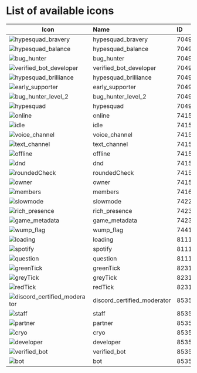 # List of available icons

| Icon                                                                                                 | Name                             | ID                 |
|------------------------------------------------------------------------------------------------------|:---------------------------------|:-------------------|
| ![hypesquad_bravery](https://cdn.discordapp.com/emojis/704986283231019079.png)                       | hypesquad_bravery                | 704986283231019079 |
| ![hypesquad_balance](https://cdn.discordapp.com/emojis/704986283243601970.png)                       | hypesquad_balance                | 704986283243601970 |
| ![bug_hunter](https://cdn.discordapp.com/emojis/704986283273093200.png)                              | bug_hunter                       | 704986283273093200 |
| ![verified_bot_developer](https://cdn.discordapp.com/emojis/704986283369562112.png)                  | verified_bot_developer           | 704986283369562112 |
| ![hypesquad_brilliance](https://cdn.discordapp.com/emojis/704986283386208289.png)                    | hypesquad_brilliance             | 704986283386208289 |
| ![early_supporter](https://cdn.discordapp.com/emojis/704986283398660106.png)                         | early_supporter                  | 704986283398660106 |
| ![bug_hunter_level_2](https://cdn.discordapp.com/emojis/704989653903736925.png)                      | bug_hunter_level_2               | 704989653903736925 |
| ![hypesquad](https://cdn.discordapp.com/emojis/704989654033629205.png)                               | hypesquad                        | 704989654033629205 |
| ![online](https://cdn.discordapp.com/emojis/741562093307691051.png)                                  | online                           | 741562093307691051 |
| ![idle](https://cdn.discordapp.com/emojis/741562093400227891.png)                                    | idle                             | 741562093400227891 |
| ![voice_channel](https://cdn.discordapp.com/emojis/741562093546766476.png)                           | voice_channel                    | 741562093546766476 |
| ![text_channel](https://cdn.discordapp.com/emojis/741562093563543622.png)                            | text_channel                     | 741562093563543622 |
| ![offline](https://cdn.discordapp.com/emojis/741562093647691826.png)                                 | offline                          | 741562093647691826 |
| ![dnd](https://cdn.discordapp.com/emojis/741562093790298153.png)                                     | dnd                              | 741562093790298153 |
| ![roundedCheck](https://cdn.discordapp.com/emojis/741590174831738950.png)                            | roundedCheck                     | 741590174831738950 |
| ![owner](https://cdn.discordapp.com/emojis/741592025060605973.png)                                   | owner                            | 741592025060605973 |
| ![members](https://cdn.discordapp.com/emojis/741604275481870376.png)                                 | members                          | 741604275481870376 |
| ![slowmode](https://cdn.discordapp.com/emojis/742284257958821909.png)                                | slowmode                         | 742284257958821909 |
| ![rich_presence](https://cdn.discordapp.com/emojis/742312550821134396.png)                           | rich_presence                    | 742312550821134396 |
| ![game_metadata](https://cdn.discordapp.com/emojis/742312731092189285.png)                           | game_metadata                    | 742312731092189285 |
| ![wump_flag](https://cdn.discordapp.com/emojis/744120340023869490.png)                               | wump_flag                        | 744120340023869490 |
| ![loading](https://cdn.discordapp.com/emojis/811161771880611852.gif)                                 | loading                          | 811161771880611852 |
| ![spotify](https://cdn.discordapp.com/emojis/811177806293762069.png)                                 | spotify                          | 811177806293762069 |
| ![question](https://cdn.discordapp.com/emojis/811187425090076672.png)                                | question                         | 811187425090076672 |
| ![greenTick](https://cdn.discordapp.com/emojis/823119884510036029.png)                               | greenTick                        | 823119884510036029 |
| ![greyTick](https://cdn.discordapp.com/emojis/823119886380695572.png)                                | greyTick                         | 823119886380695572 |
| ![redTick](https://cdn.discordapp.com/emojis/823119888616652800.png)                                 | redTick                          | 823119888616652800 |
| ![discord_certified_moderator](https://cdn.discordapp.com/emojis/853548115756187648.png)             | discord_certified_moderator      | 853548115756187648 |
| ![staff](https://cdn.discordapp.com/emojis/853551080344125442.png)                                   | staff                            | 853551080344125442 |
| ![partner](https://cdn.discordapp.com/emojis/853551805840883722.png)                                 | partner                          | 853551805840883722 |
| ![cryo](https://cdn.discordapp.com/emojis/853553127541702679.png)                                    | cryo                             | 853553127541702679 |
| ![developer](https://cdn.discordapp.com/emojis/853555901050781696.png)                               | developer                        | 853555901050781696 |
| ![verified_bot](https://cdn.discordapp.com/emojis/853557428170915880.png)                            | verified_bot                     | 853557428170915880 |
| ![bot](https://cdn.discordapp.com/emojis/853558919677739028.png)                                     | bot                              | 853558919677739028 |

